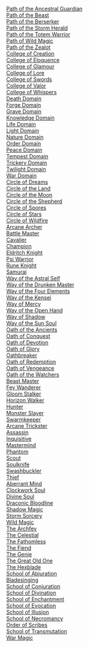 ﻿[Path of the Ancestral Guardian](./5econtent/subclasses/barbarian/pathoftheancestralguardian.md)
<br>[Path of the Beast](./5econtent/subclasses/barbarian/pathofthebeast.md)
<br>[Path of the Berserker](./5econtent/subclasses/barbarian/pathoftheberserker.md)
<br>[Path of the Storm Herald](./5econtent/subclasses/barbarian/pathofthestormherald.md)
<br>[Path of the Totem Warrior](./5econtent/subclasses/barbarian/pathofthetotemwarrior.md)
<br>[Path of Wild Magic](./5econtent/subclasses/barbarian/pathofwildmagic.md)
<br>[Path of the Zealot](./5econtent/subclasses/barbarian/pathofthezealot.md)
<br>[College of Creation](./5econtent/subclasses/bard/collegeofcreation.md)
<br>[College of Eloquence](./5econtent/subclasses/bard/collegeofeloquence.md)
<br>[College of Glamour](./5econtent/subclasses/bard/collegeofglamour.md)
<br>[College of Lore](./5econtent/subclasses/bard/collegeoflore.md)
<br>[College of Swords](./5econtent/subclasses/bard/collegeofswords.md)
<br>[College of Valor](./5econtent/subclasses/bard/collegeofvalor.md)
<br>[College of Whispers](./5econtent/subclasses/bard/collegeofwhispers.md)
<br>[Death Domain](./5econtent/subclasses/cleric/deathdomain.md)
<br>[Forge Domain](./5econtent/subclasses/cleric/forgedomain.md)
<br>[Grave Domain](./5econtent/subclasses/cleric/gravedomain.md)
<br>[Knowledge Domain](./5econtent/subclasses/cleric/knowledgedomain.md)
<br>[Life Domain](./5econtent/subclasses/cleric/lifedomain.md)
<br>[Light Domain](./5econtent/subclasses/cleric/lightdomain.md)
<br>[Nature Domain](./5econtent/subclasses/cleric/naturedomain.md)
<br>[Order Domain](./5econtent/subclasses/cleric/orderdomain.md)
<br>[Peace Domain](./5econtent/subclasses/cleric/peacedomain.md)
<br>[Tempest Domain](./5econtent/subclasses/cleric/tempestdomain.md)
<br>[Trickery Domain](./5econtent/subclasses/cleric/trickerydomain.md)
<br>[Twilight Domain](./5econtent/subclasses/cleric/twilightdomain.md)
<br>[War Domain](./5econtent/subclasses/cleric/wardomain.md)
<br>[Circle of Dreams](./5econtent/subclasses/druid/circleofdreams.md)
<br>[Circle of the Land](./5econtent/subclasses/druid/circleoftheland.md)
<br>[Circle of the Moon](./5econtent/subclasses/druid/circleofthemoon.md)
<br>[Circle of the Shepherd](./5econtent/subclasses/druid/circleoftheshepherd.md)
<br>[Circle of Spores](./5econtent/subclasses/druid/circleofspores.md)
<br>[Circle of Stars](./5econtent/subclasses/druid/circleofstars.md)
<br>[Circle of Wildfire](./5econtent/subclasses/druid/circleofwildfire.md)
<br>[Arcane Archer](./5econtent/subclasses/fighter/arcanearcher.md)
<br>[Battle Master](./5econtent/subclasses/fighter/battlemaster.md)
<br>[Cavalier](./5econtent/subclasses/fighter/cavalier.md)
<br>[Champion](./5econtent/subclasses/fighter/champion.md)
<br>[Eldritch Knight](./5econtent/subclasses/fighter/eldritchknight.md)
<br>[Psi Warrior](./5econtent/subclasses/fighter/psiwarrior.md)
<br>[Rune Knight](./5econtent/subclasses/fighter/runeknight.md)
<br>[Samurai](./5econtent/subclasses/fighter/samurai.md)
<br>[Way of the Astral Self](./5econtent/subclasses/monk/wayoftheastralself.md)
<br>[Way of the Drunken Master](./5econtent/subclasses/monk/wayofthedrunkenmaster.md)
<br>[Way of the Four Elements](./5econtent/subclasses/monk/wayofthefourelements.md)
<br>[Way of the Kensei](./5econtent/subclasses/monk/wayofthekensei.md)
<br>[Way of Mercy](./5econtent/subclasses/monk/wayofmercy.md)
<br>[Way of the Open Hand](./5econtent/subclasses/monk/wayoftheopenhand.md)
<br>[Way of Shadow](./5econtent/subclasses/monk/wayofshadow.md)
<br>[Way of the Sun Soul](./5econtent/subclasses/monk/wayofthesunsoul.md)
<br>[Oath of the Ancients](./5econtent/subclasses/paladin/oathoftheancients.md)
<br>[Oath of Conquest](./5econtent/subclasses/paladin/oathofconquest.md)
<br>[Oath of Devotion](./5econtent/subclasses/paladin/oathofdevotion.md)
<br>[Oath of Glory](./5econtent/subclasses/paladin/oathofglory.md)
<br>[Oathbreaker](./5econtent/subclasses/paladin/oathbreaker.md)
<br>[Oath of Redemption](./5econtent/subclasses/paladin/oathofredemption.md)
<br>[Oath of Vengeance](./5econtent/subclasses/paladin/oathofvengeance.md)
<br>[Oath of the Watchers](./5econtent/subclasses/paladin/oathofthewatchers.md)
<br>[Beast Master](./5econtent/subclasses/ranger/beastmaster.md)
<br>[Fey Wanderer](./5econtent/subclasses/ranger/feywanderer.md)
<br>[Gloom Stalker](./5econtent/subclasses/ranger/gloomstalker.md)
<br>[Horizon Walker](./5econtent/subclasses/ranger/horizonwalker.md)
<br>[Hunter](./5econtent/subclasses/ranger/hunter.md)
<br>[Monster Slayer](./5econtent/subclasses/ranger/monsterslayer.md)
<br>[Swarmkeeper](./5econtent/subclasses/ranger/swarmkeeper.md)
<br>[Arcane Trickster](./5econtent/subclasses/rogue/arcanetrickster.md)
<br>[Assassin](./5econtent/subclasses/rogue/assassin.md)
<br>[Inquisitive](./5econtent/subclasses/rogue/inquisitive.md)
<br>[Mastermind](./5econtent/subclasses/rogue/mastermind.md)
<br>[Phantom](./5econtent/subclasses/rogue/phantom.md)
<br>[Scout](./5econtent/subclasses/rogue/scout.md)
<br>[Soulknife](./5econtent/subclasses/rogue/soulknife.md)
<br>[Swashbuckler](./5econtent/subclasses/rogue/swashbuckler.md)
<br>[Thief](./5econtent/subclasses/rogue/thief.md)
<br>[Aberrant Mind](./5econtent/subclasses/sorcerer/aberrantmind.md)
<br>[Clockwork Soul](./5econtent/subclasses/sorcerer/clockworksoul.md)
<br>[Divine Soul](./5econtent/subclasses/sorcerer/divinesoul.md)
<br>[Draconic Bloodline](./5econtent/subclasses/sorcerer/draconicbloodline.md)
<br>[Shadow Magic](./5econtent/subclasses/sorcerer/shadowmagic.md)
<br>[Storm Sorcery](./5econtent/subclasses/sorcerer/stormsorcery.md)
<br>[Wild Magic](./5econtent/subclasses/sorcerer/wildmagic.md)
<br>[The Archfey](./5econtent/subclasses/warlock/thearchfey.md)
<br>[The Celestial](./5econtent/subclasses/warlock/thecelestial.md)
<br>[The Fathomless](./5econtent/subclasses/warlock/thefathomless.md)
<br>[The Fiend](./5econtent/subclasses/warlock/thefiend.md)
<br>[The Genie](./5econtent/subclasses/warlock/thegenie.md)
<br>[The Great Old One](./5econtent/subclasses/warlock/thegreatoldone.md)
<br>[The Hexblade](./5econtent/subclasses/warlock/thehexblade.md)
<br>[School of Abjuration](./5econtent/subclasses/wizard/schoolofabjuration.md)
<br>[Bladesinging](./5econtent/subclasses/wizard/bladesinging.md)
<br>[School of Conjuration](./5econtent/subclasses/wizard/schoolofconjuration.md)
<br>[School of Divination](./5econtent/subclasses/wizard/schoolofdivination.md)
<br>[School of Enchantment](./5econtent/subclasses/wizard/schoolofenchantment.md)
<br>[School of Evocation](./5econtent/subclasses/wizard/schoolofevocation.md)
<br>[School of Illusion](./5econtent/subclasses/wizard/schoolofillusion.md)
<br>[School of Necromancy](./5econtent/subclasses/wizard/schoolofnecromancy.md)
<br>[Order of Scribes](./5econtent/subclasses/wizard/orderofscribes.md)
<br>[School of Transmutation](./5econtent/subclasses/wizard/schooloftransmutation.md)
<br>[War Magic](./5econtent/subclasses/wizard/warmagic.md)
<br>